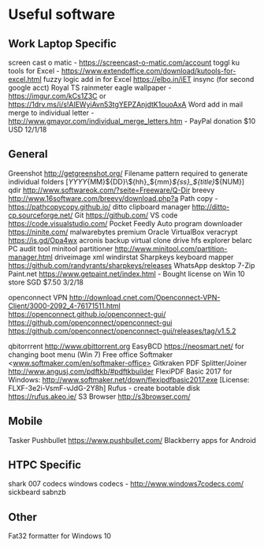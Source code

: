 # Useful software

## Work Laptop Specific

screen cast o matic - <https://screencast-o-matic.com/account>
toggl
ku tools for Excel - <https://www.extendoffice.com/download/kutools-for-excel.html>
fuzzy logic add in for Excel <https://elbo.in/iET>
insync (for second google acct)
Royal TS
rainmeter
eagle wallpaper - <https://imgur.com/kCs1Z3C> or <https://1drv.ms/i/s!AlEWyiAvn53tgYEPZAnjdtK1ouoAxA>
Word add in mail merge to individual letter - <http://www.gmayor.com/individual_merge_letters.htm> - PayPal donation $10 USD 12/1/18

## General

Greenshot <http://getgreenshot.org/> Filename pattern required to generate individual folders [${YYYY}${MM}${DD}\${hh}_${mm}_${ss}_${title}_${NUM}]
qdir <http://www.softwareok.com/?seite=Freeware/Q-Dir>
breevy <http://www.16software.com/breevy/download.php?a>
Path copy - <https://pathcopycopy.github.io/>
ditto clipboard manager <http://ditto-cp.sourceforge.net/>
Git <https://github.com/>
VS code <https://code.visualstudio.com/>
Pocket
Feedly
Auto program downloader <https://ninite.com/>
malwarebytes premium
Oracle VirtualBox
veracrypt <https://is.gd/Opa4wx>
acronis backup
virtual clone drive
hfs explorer
belarc PC audit tool
minitool partitioner <http://www.minitool.com/partition-manager.html>
driveimage xml
windirstat
Sharpkeys keyboard mapper <https://github.com/randyrants/sharpkeys/releases>
WhatsApp desktop
7-Zip
Paint.net <https://www.getpaint.net/index.html> - Bought license on Win 10 store SGD $7.50 3/2/18

openconnect VPN <http://download.cnet.com/Openconnect-VPN-Client/3000-2092_4-76171511.html>
<https://openconnect.github.io/openconnect-gui/>
<https://github.com/openconnect/openconnect-gui>
<https://github.com/openconnect/openconnect-gui/releases/tag/v1.5.2>

qbitorrrent <http://www.qbittorrent.org>
EasyBCD <https://neosmart.net/> for changing boot menu (Win 7)
Free office Softmaker <www.softmaker.com/en/softmaker-office>
Gitkraken
PDF Splitter/Joiner <http://www.angusj.com/pdftkb/#pdftkbuilder>
FlexiPDF Basic 2017 for Windows: <http://www.softmaker.net/down/flexipdfbasic2017.exe> [License: FLXF-3e2i-VsmF-vJdG-2Y8h]
Rufus - create bootable disk <https://rufus.akeo.ie/>
S3 Browser <http://s3browser.com/>

## Mobile

Tasker
Pushbullet <https://www.pushbullet.com/>
Blackberry apps for Android

## HTPC Specific

shark 007 codecs
windows codecs - <http://www.windows7codecs.com/>
sickbeard
sabnzb

## Other

Fat32 formatter for Windows 10